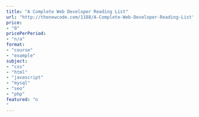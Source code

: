 ```yaml
---
title: "A Complete Web Developer Reading List"
url: "http://thenewcode.com/1188/A-Complete-Web-Developer-Reading-List"
price: 
- "0"
pricePerPeriod: 
- "n/a"
format: 
- "course"
- "example"
subject: 
- "css"
- "html"
- "javascript"
- "mysql"
- "seo"
- "php"
featured: "n"
---
```

